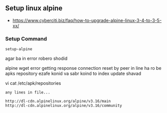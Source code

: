 ## Setup linux alpine

* https://www.cyberciti.biz/faq/how-to-upgrade-alpine-linux-3-4-to-3-5-xx/


### Setup Command
```
setup-alpine
```

agar ba in error robero shodid 


alpine wget error getting response connection reset by peer
in line ha ro be apks repository ezafe konid va sabr koind to index update shavad

vi cat /etc/apk/repositories
```
any lines in file...

http://dl-cdn.alpinelinux.org/alpine/v3.16/main
http://dl-cdn.alpinelinux.org/alpine/v3.16/community


```




